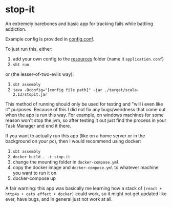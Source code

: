 # stop-it
An extremely barebones and basic app for tracking fails while battling addiction.

Example config is provided in [config.conf](config.conf).

To just run this, either:
 1. add your own config to the [resources](src/main/resources) folder (name it `application.conf`)
 2. `sbt run`

or (the lesser-of-two-evils way):
 1. `sbt assembly`
 2. `java -Dconfig="[config file path]" -jar ./target/scala-2.13/stopit.jar`

This method of running should only be used for testing and "will i even like it" purposes. Because of this I did not fix any bugs/weirdness that come out when the app is run this way. For example, on windows machines for some reason <C-c> won't stop the jvm, so after testing it out just find the process in your Task Manager and end it there.

If you want to actually run this app (like on a home server or in the background on your pc), then I would recommend using docker:
 1. `sbt assembly`
 2. `docker build . -t stop-it`
 4. change the mounting folder in `docker-compose.yml`
 5. copy the docker image and `docker-compose.yml` to whatever machine you want to run it on
 6. docker-compose up

A fair warning: this app was basically me learning how a stack of `[react + http4s + cats effect + docker]` could work, so it might not get updated like ever, have bugs, and in general just not work at all.
